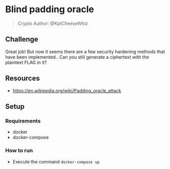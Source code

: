 # Blind padding oracle
> Crypto
Author: @KptCheeseWhiz

## Challenge

Great job! But now it seems there are a few security hardening methods that have been implemented.. Can you still generate a ciphertext with the plaintext FLAG in it?

## Resources

 - https://en.wikipedia.org/wiki/Padding_oracle_attack

## Setup

### Requirements
  - docker
  - docker-compose

### How to run
  - Execute the command `docker-compose up`